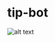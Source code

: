 # tip-bot



![alt text](https://cdn.discordapp.com/attachments/616696495265022032/1295676393450897408/why-is-jonkler-so-low-quality-is-he-stupid-v0-0471bfrgvrnc1.jpg?ex=670f842c&is=670e32ac&hm=d474921151658856755431fc9287b171b01adfdc87ae7c50e9b4fc4c7a52eb01&)
